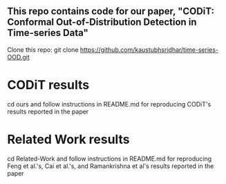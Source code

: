 ## This repo contains code for our paper, "CODiT: Conformal Out-of-Distribution Detection in Time-series Data"
  Clone this repo: git clone https://github.com/kaustubhsridhar/time-series-OOD.git

# CODiT results
  cd ours and follow instructions in README.md for reproducing CODiT's results reported in the paper

# Related Work results
  cd Related-Work and follow instructions in README.md for reproducing Feng et al.'s, Cai et al.'s, and Ramankrishna et al's results reported in the paper
